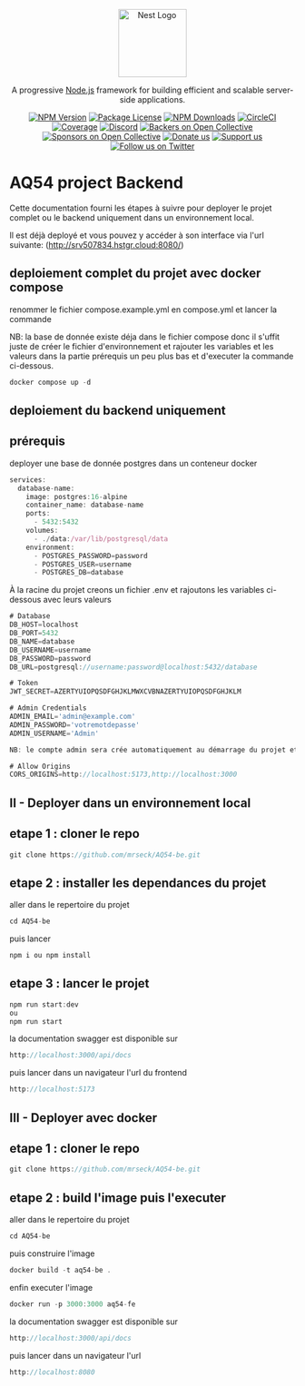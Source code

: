 <p align="center">
  <a href="http://nestjs.com/" target="blank"><img src="https://nestjs.com/img/logo-small.svg" width="120" alt="Nest Logo" /></a>
</p>

[circleci-image]: https://img.shields.io/circleci/build/github/nestjs/nest/master?token=abc123def456
[circleci-url]: https://circleci.com/gh/nestjs/nest

  <p align="center">A progressive <a href="http://nodejs.org" target="_blank">Node.js</a> framework for building efficient and scalable server-side applications.</p>
    <p align="center">
<a href="https://www.npmjs.com/~nestjscore" target="_blank"><img src="https://img.shields.io/npm/v/@nestjs/core.svg" alt="NPM Version" /></a>
<a href="https://www.npmjs.com/~nestjscore" target="_blank"><img src="https://img.shields.io/npm/l/@nestjs/core.svg" alt="Package License" /></a>
<a href="https://www.npmjs.com/~nestjscore" target="_blank"><img src="https://img.shields.io/npm/dm/@nestjs/common.svg" alt="NPM Downloads" /></a>
<a href="https://circleci.com/gh/nestjs/nest" target="_blank"><img src="https://img.shields.io/circleci/build/github/nestjs/nest/master" alt="CircleCI" /></a>
<a href="https://coveralls.io/github/nestjs/nest?branch=master" target="_blank"><img src="https://coveralls.io/repos/github/nestjs/nest/badge.svg?branch=master#9" alt="Coverage" /></a>
<a href="https://discord.gg/G7Qnnhy" target="_blank"><img src="https://img.shields.io/badge/discord-online-brightgreen.svg" alt="Discord"/></a>
<a href="https://opencollective.com/nest#backer" target="_blank"><img src="https://opencollective.com/nest/backers/badge.svg" alt="Backers on Open Collective" /></a>
<a href="https://opencollective.com/nest#sponsor" target="_blank"><img src="https://opencollective.com/nest/sponsors/badge.svg" alt="Sponsors on Open Collective" /></a>
  <a href="https://paypal.me/kamilmysliwiec" target="_blank"><img src="https://img.shields.io/badge/Donate-PayPal-ff3f59.svg" alt="Donate us"/></a>
    <a href="https://opencollective.com/nest#sponsor"  target="_blank"><img src="https://img.shields.io/badge/Support%20us-Open%20Collective-41B883.svg" alt="Support us"></a>
  <a href="https://twitter.com/nestframework" target="_blank"><img src="https://img.shields.io/twitter/follow/nestframework.svg?style=social&label=Follow" alt="Follow us on Twitter"></a>
</p>
  <!--[![Backers on Open Collective](https://opencollective.com/nest/backers/badge.svg)](https://opencollective.com/nest#backer)
  [![Sponsors on Open Collective](https://opencollective.com/nest/sponsors/badge.svg)](https://opencollective.com/nest#sponsor)-->

# AQ54 project Backend

Cette documentation fourni les étapes à suivre pour deployer le projet complet ou le backend uniquement dans un environnement local.

Il est déjà deployé et vous pouvez y accéder à son interface via l'url suivante: (http://srv507834.hstgr.cloud:8080/)

## deploiement complet du projet avec docker compose

renommer le fichier compose.example.yml en compose.yml et lancer la commande

NB: la base de donnée existe déja dans le fichier compose donc il s'uffit juste de créer le fichier d'environnement et rajouter les variables et les valeurs dans la partie prérequis un peu plus bas et d'executer la commande ci-dessous.

```js
docker compose up -d
```

## deploiement du backend uniquement

## prérequis

deployer une base de donnée postgres dans un conteneur docker

```js
services:
  database-name:
    image: postgres:16-alpine
    container_name: database-name
    ports:
      - 5432:5432
    volumes:
      - ./data:/var/lib/postgresql/data
    environment:
      - POSTGRES_PASSWORD=password
      - POSTGRES_USER=username
      - POSTGRES_DB=database
```

À la racine du projet creons un fichier .env et rajoutons les variables ci-dessous avec leurs valeurs

```js
# Database
DB_HOST=localhost
DB_PORT=5432
DB_NAME=database
DB_USERNAME=username
DB_PASSWORD=password
DB_URL=postgresql://username:password@localhost:5432/database

# Token
JWT_SECRET=AZERTYUIOPQSDFGHJKLMWXCVBNAZERTYUIOPQSDFGHJKLM

# Admin Credentials
ADMIN_EMAIL='admin@example.com'
ADMIN_PASSWORD='votremotdepasse'
ADMIN_USERNAME='Admin'

NB: le compte admin sera crée automatiquement au démarrage du projet et les accès ci-dessus pourront être utilisé comme credential pour se connecter

# Allow Origins
CORS_ORIGINS=http://localhost:5173,http://localhost:3000
```

## II - Deployer dans un environnement local

## etape 1 : cloner le repo

```js
git clone https://github.com/mrseck/AQ54-be.git
```

## etape 2 : installer les dependances du projet

aller dans le repertoire du projet

```js
cd AQ54-be
```

puis lancer

```js
npm i ou npm install
```

## etape 3 : lancer le projet

```js
npm run start:dev
ou
npm run start
```

la documentation swagger est disponible sur

```js
http://localhost:3000/api/docs
```

puis lancer dans un navigateur l'url du frontend

```js
http://localhost:5173
```

## III - Deployer avec docker

## etape 1 : cloner le repo

```js
git clone https://github.com/mrseck/AQ54-be.git
```

## etape 2 : build l'image puis l'executer

aller dans le repertoire du projet

```js
cd AQ54-be
```

puis construire l'image

```js
docker build -t aq54-be .
```

enfin executer l'image

```js
docker run -p 3000:3000 aq54-fe
```

la documentation swagger est disponible sur

```js
http://localhost:3000/api/docs
```

puis lancer dans un navigateur l'url

```js
http://localhost:8080
```
